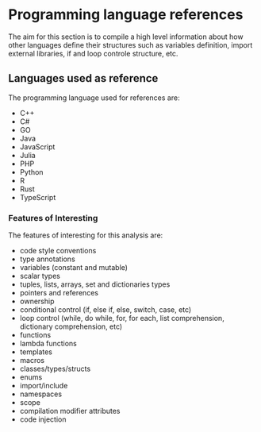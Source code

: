 # Programming language references

The aim for this section is to compile a high level information about how other
languages define their structures such as variables definition, import external
libraries, if and loop controle structure, etc.


## Languages used as reference

The programming language used for references are:

- C++
- C#
- GO
- Java
- JavaScript
- Julia
- PHP
- Python
- R
- Rust
- TypeScript

### Features of Interesting

The features of interesting for this analysis are:

- code style conventions
- type annotations
- variables (constant and mutable)
- scalar types
- tuples, lists, arrays, set and dictionaries types
- pointers and references
- ownership
- conditional control (if, else if, else, switch, case, etc)
- loop control (while, do while, for, for each, list comprehension, dictionary comprehension, etc)
- functions
- lambda functions
- templates
- macros
- classes/types/structs
- enums
- import/include
- namespaces
- scope
- compilation modifier attributes
- code injection
